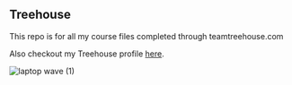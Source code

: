 ## Treehouse

This repo is for all my course files completed through teamtreehouse.com

Also checkout my Treehouse profile [here](https://teamtreehouse.com/profiles/brihalterman).

![laptop wave (1)](https://github.com/briHalterman/Treehouse/assets/98437780/395c5357-7a79-4ec2-8b21-5440fecc6eb2)
